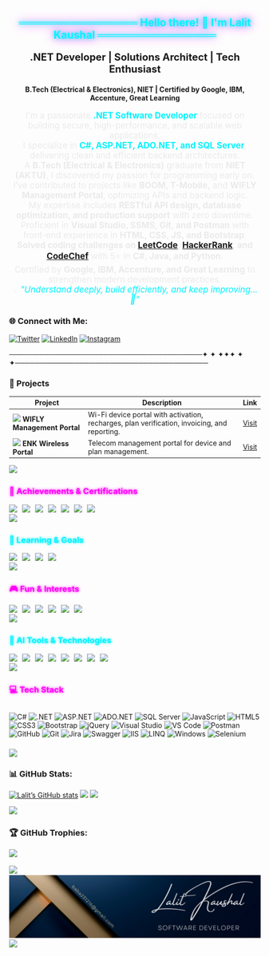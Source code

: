 <h2 align="center" style="color:#00F2FE; text-shadow: 0 0 10px #00F2FE, 0 0 20px #FF00F7;">════════════════ Hello there! 👋 I'm Lalit Kaushal ════════════════</h2>


<p align="center" style="font-size:20px;">
  <b>.NET Developer | Solutions Architect | Tech Enthusiast</b>
</p>
<p align="center">
  <b>B.Tech (Electrical & Electronics), NIET | Certified by Google, IBM, Accenture, Great Learning</b>
</p>

<p align="center" style="color:#EAEAEA; font-size:17px;">
  I'm a passionate <b style="color:#00F2FE;">.NET Software Developer</b> focused on building secure, high-performance, and scalable web applications.<br>
  I specialize in <b style="color:#00F2FE;">C#, ASP.NET, ADO.NET, and SQL Server</b>, delivering clean and efficient backend architectures.<br>
  A <b>B.Tech (Electrical & Electronics)</b> graduate from <b>NIET (AKTU)</b>, I discovered my passion for programming early on.<br>
  I’ve contributed to projects like <b>BOOM, T-Mobile,</b> and <b>WIFLY Management Portal</b>, optimizing APIs and backend logic.<br>
  My expertise includes <b>RESTful API design, database optimization, and production support</b> with zero downtime.<br>
  Proficient in <b>Visual Studio, SSMS, Git, and Postman</b> with front-end experience in <b>HTML, CSS, JS, and Bootstrap</b>.<br>
  <b>Solved coding challenges on <a href="https://leetcode.com/u/lalit007/">LeetCode</a>, <a href="https://www.hackerrank.com/profile/lks007">HackerRank</a>, and <a href="https://www.codechef.com/users/lks231216">CodeChef</a></b> with 5⭐ in <b>C#, Java, and Python</b>.<br>
  Certified by <b>Google, IBM, Accenture, and Great Learning</b> to strengthen modern development practices.<br>
  💡 <i style="color:#00F2FE;">"Understand deeply, build efficiently, and keep improving...🚀"</i>
</p>

### 🌐 Connect with Me:
[![Twitter](https://img.shields.io/badge/Twitter-%231877F2.svg?logo=twitter&logoColor=white)](https://x.com/Lalit231216?t=Z1_m1J7YNO1a7D8Dj9C0Vw&s=09) 
[![LinkedIn](https://img.shields.io/badge/LinkedIn-%230077B5.svg?logo=linkedin&logoColor=white)](https://www.linkedin.com/in/lalit-kaushal-7862501b5/) 
[![Instagram](https://img.shields.io/badge/Instagram-%23E4405F.svg?logo=Instagram&logoColor=white)](https://instagram.com/LalitKaushal)




  ───────────────────────────────────────✦  ✦ ✦✦✦ ✦  ✦───────────────────────────────────────



### 🚀 Projects

| Project | Description | Link |
|---------|-------------|------|
| <img src="https://upload.wikimedia.org/wikipedia/commons/6/6f/Wi-Fi_logo.png" width="30" /> **WIFLY Management Portal** | Wi-Fi device portal with activation, recharges, plan verification, invoicing, and reporting. | [Visit](https://pos.wifly.us) |
| <img src="https://upload.wikimedia.org/wikipedia/commons/1/1a/Enk_Logo.png" width="30" /> **ENK Wireless Portal** | Telecom management portal for device and plan management. | [Visit](https://pos.enkwirelessinc.com) |


<img src="https://img.shields.io/badge/════════════════════════════════════════════════════════════════════════════════════════════════════════════════════════════════════════════-008080.svg?style=flat&logoColor=#008080">


<h3 style="color:#FF00F7; text-shadow:0 0 5px #FF00F7;">🏅 Achievements & Certifications</h3>

<div style="display:flex; flex-wrap:wrap; gap:10px;">
<a href="https://cloud.google.com/certification/data-engineer"><img src="https://img.shields.io/badge/Google-Professional%20Data%20Engineer-4285F4?style=for-the-badge&logo=google&logoColor=white"></a>
<a href="https://www.ibm.com/certify"><img src="https://img.shields.io/badge/IBM-Full%20Stack%20Development-051E3E?style=for-the-badge&logo=ibm&logoColor=white"></a>
<a href="https://www.accenture.com/"><img src="https://img.shields.io/badge/Accenture-Advanced%20.NET%20Developer-0A0A0A?style=for-the-badge&logo=accenture&logoColor=white"></a>
<a href="https://www.greatlearning.in/"><img src="https://img.shields.io/badge/Great%20Learning-Cloud%20%26%20DevOps-FF5733?style=for-the-badge&logo=greatlearning&logoColor=white"></a>
<a href="https://leetcode.com/lalitkaushal007/"><img src="https://img.shields.io/badge/LeetCode-300%2B%20Challenges-F79F1F?style=for-the-badge&logo=leetcode&logoColor=white"></a>
<a href="https://www.hackerrank.com/lalitkaushal007"><img src="https://img.shields.io/badge/HackerRank-5%20Star%20Rating-2EC866?style=for-the-badge&logo=hackerrank&logoColor=white"></a>
<a href="https://www.codechef.com/users/lalitkaushal007"><img src="https://img.shields.io/badge/CodeChef-5%20Star%20Rating-EC6814?style=for-the-badge&logo=codechef&logoColor=white"></a>
</div>

<img src="https://img.shields.io/badge/════════════════════════════════════════════════════════════════════════════════════════════════════════════════════════════════════════════-008080.svg?style=flat&logoColor=#008080">


<h3 style="color:#00F2FE; text-shadow:0 0 5px #00F2FE;">🎯 Learning & Goals</h3>
<div style="display:flex; flex-wrap:wrap; gap:10px;">
<a href="https://dotnet.microsoft.com/"><img src="https://img.shields.io/badge/.NET%20Core-8.0-512BD4?style=for-the-badge&logo=dotnet&logoColor=white"></a>
<a href="https://azure.microsoft.com/"><img src="https://img.shields.io/badge/Azure-Microsoft%20Cloud-0078D4?style=for-the-badge&logo=microsoft-azure&logoColor=white"></a>
<a href="https://microservices.io/"><img src="https://img.shields.io/badge/Microservices-Architecture-FF6F61?style=for-the-badge"></a>
<a href="https://github.com/lalitkaushal007"><img src="https://img.shields.io/badge/Open%20Source-Contributions-4ABF3D?style=for-the-badge&logo=github&logoColor=white"></a>
   

</div>

<img src="https://img.shields.io/badge/════════════════════════════════════════════════════════════════════════════════════════════════════════════════════════════════════════════-008080.svg?style=flat&logoColor=#008080">


<h3 style="color:#FF00F7; text-shadow:0 0 5px #FF00F7;">🎮 Fun & Interests</h3>
<div style="display:flex; flex-wrap:wrap; gap:10px;">
<a href="https://leetcode.com/lalitkaushal007/"><img src="https://img.shields.io/badge/LeetCode-Problem%20Solving-F79F1F?style=for-the-badge&logo=leetcode&logoColor=white"></a>
<a href="https://www.hackerrank.com/lalitkaushal007"><img src="https://img.shields.io/badge/HackerRank-Competitive%20Programming-2EC866?style=for-the-badge&logo=hackerrank&logoColor=white"></a>
<a href="https://www.codechef.com/users/lalitkaushal007"><img src="https://img.shields.io/badge/CodeChef-Programming%20Contests-EC6814?style=for-the-badge&logo=codechef&logoColor=white"></a>
<a href="#"><img src="https://img.shields.io/badge/Photography-Hobby-FF69B4?style=for-the-badge&logo=instagram&logoColor=white"></a>
<a href="#"><img src="https://img.shields.io/badge/Traveling-Adventure-1E90FF?style=for-the-badge&logo=airbnb&logoColor=white"></a>
<a href="#"><img src="https://img.shields.io/badge/Music-Hobby-9400D3?style=for-the-badge&logo=spotify&logoColor=white"></a>
</div>

<img src="https://img.shields.io/badge/════════════════════════════════════════════════════════════════════════════════════════════════════════════════════════════════════════════-008080.svg?style=flat&logoColor=#008080">


<h3 style="color:#00F2FE; text-shadow:0 0 5px #00F2FE;">🤖 AI Tools & Technologies</h3>
<div style="display:flex; flex-wrap:wrap; gap:10px;">
<a href="https://chat.openai.com/"><img src="https://img.shields.io/badge/ChatGPT-OpenAI-74aa9c?style=for-the-badge&logo=openai&logoColor=white"></a>
<a href="https://openai.com/dall-e"><img src="https://img.shields.io/badge/DALL·E-OpenAI-F6D258?style=for-the-badge&logo=openai&logoColor=black"></a>
<a href="https://www.midjourney.com/"><img src="https://img.shields.io/badge/MidJourney-AI-FF0080?style=for-the-badge"></a>
<a href="https://www.anthropic.com/"><img src="https://img.shields.io/badge/Claude-Anthropic-4B8BBE?style=for-the-badge&logo=anthropic&logoColor=white"></a>
<a href="https://bard.google.com/"><img src="https://img.shields.io/badge/Bard-Google-4285F4?style=for-the-badge&logo=google&logoColor=white"></a>
<a href="https://github.com/features/copilot"><img src="https://img.shields.io/badge/GitHub%20Copilot-Microsoft-00C8FF?style=for-the-badge&logo=github&logoColor=white"></a>
<a href="https://stability.ai/stable-diffusion"><img src="https://img.shields.io/badge/Stable%20Diffusion-AI-FBAF00?style=for-the-badge"></a>
<a href="https://openai.com/research/whisper"><img src="https://img.shields.io/badge/Whisper-OpenAI-10A37F?style=for-the-badge&logo=openai&logoColor=white"></a>
</div>

<img src="https://img.shields.io/badge/════════════════════════════════════════════════════════════════════════════════════════════════════════════════════════════════════════════-008080.svg?style=flat&logoColor=#008080">


<h3 style="color:#FF00F7; text-shadow:0 0 5px #FF00F7;">💻 Tech Stack</h3>
<div style="display:flex; flex-wrap:wrap; gap:8px;">


![C#](https://img.shields.io/badge/c%23-%23239120.svg?style=flat&logo=c-sharp&logoColor=white)
![.NET](https://img.shields.io/badge/.NET-512BD4?style=flat&logo=dotnet&logoColor=white)
![ASP.NET](https://img.shields.io/badge/ASP.NET-%230078D4.svg?style=flat&logo=.net&logoColor=white)
![ADO.NET](https://img.shields.io/badge/ADO.NET-%235C2D91.svg?style=flat&logo=dotnet&logoColor=white)
![SQL Server](https://img.shields.io/badge/Microsoft%20SQL%20Server-CC2927?style=flat&logo=microsoft%20sql%20server&logoColor=white)
![JavaScript](https://img.shields.io/badge/javascript-%23323330.svg?style=flat&logo=javascript&logoColor=%23F7DF1E)
![HTML5](https://img.shields.io/badge/html5-%23E34F26.svg?style=flat&logo=html5&logoColor=white)
![CSS3](https://img.shields.io/badge/css3-%231572B6.svg?style=flat&logo=css3&logoColor=white)
![Bootstrap](https://img.shields.io/badge/bootstrap-%23563D7C.svg?style=flat&logo=bootstrap&logoColor=white)
![jQuery](https://img.shields.io/badge/jquery-%230769AD.svg?style=flat&logo=jquery&logoColor=white)
![Visual Studio](https://img.shields.io/badge/Visual%20Studio-5C2D91.svg?style=flat&logo=visual-studio&logoColor=white)
![VS Code](https://img.shields.io/badge/VS%20Code-007ACC?style=flat&logo=visual-studio-code&logoColor=white)
![Postman](https://img.shields.io/badge/Postman-FF6C37?style=flat&logo=postman&logoColor=white)
![GitHub](https://img.shields.io/badge/github-%23121011.svg?style=flat&logo=github&logoColor=white)
![Git](https://img.shields.io/badge/git-%23F05033.svg?style=flat&logo=git&logoColor=white)
![Jira](https://img.shields.io/badge/jira-%230A0FFF.svg?style=flat&logo=jira&logoColor=white)
![Swagger](https://img.shields.io/badge/Swagger-85EA2D?style=flat&logo=swagger&logoColor=black)
![IIS](https://img.shields.io/badge/IIS-0078D7?style=flat&logo=microsoft&logoColor=white)
![LINQ](https://img.shields.io/badge/LINQ-.NET%20Language%20Integrated%20Query-512BD4?style=flat&logo=dotnet&logoColor=white)
![Windows](https://img.shields.io/badge/Windows-0078D6?style=flat&logo=windows&logoColor=white)
![Selenium](https://img.shields.io/badge/Selenium-43B02A?style=flat&logo=selenium&logoColor=white)

<img src="https://img.shields.io/badge/════════════════════════════════════════════════════════════════════════════════════════════════════════════════════════════════════════════-008080.svg?style=flat&logoColor=#008080">
</div>

### 📊 GitHub Stats:
[![Lalit’s GitHub stats](https://github-readme-stats.vercel.app/api?username=lalitkaushal007&theme=dark&count_private=true&show_icons=true)](https://github.com/lalitkaushal007)
![](https://github-readme-streak-stats.herokuapp.com/?user=lalitkaushal007&theme=dark)
![](https://github-readme-stats.vercel.app/api/top-langs/?username=lalitkaushal007&count_private=true&show_icons=true&theme=dark)



<img src="https://img.shields.io/badge/════════════════════════════════════════════════════════════════════════════════════════════════════════════════════════════════════════════-008080.svg?style=flat&logoColor=#008080">



### 🏆 GitHub Trophies:
![](https://github-profile-trophy.vercel.app/?username=lalitkaushal007&theme=radical&no-frame=false&no-bg=false&margin-w=4)



<img src="https://img.shields.io/badge/════════════════════════════════════════════════════════════════════════════════════════════════════════════════════════════════════════════-008080.svg?style=flat&logoColor=#008080">


<img src="https://github.com/lalitkaushal007/lalitkaushal007/blob/main/header_.jpg" />

<img src="https://img.shields.io/badge/══════════════════════════════════════════════════════════════ThankYou_for_Visiting══════════════════════════════════════════════════════════-008080.svg?style=flat&logoColor=#008080">

